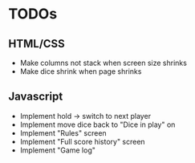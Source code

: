 # TODOs

## HTML/CSS

* Make columns not stack when screen size shrinks
* Make dice shrink when page shrinks

## Javascript

* Implement hold -> switch to next player
* Implement move dice back to "Dice in play" on 
* Implement "Rules" screen
* Implement "Full score history" screen
* Implement "Game log"

